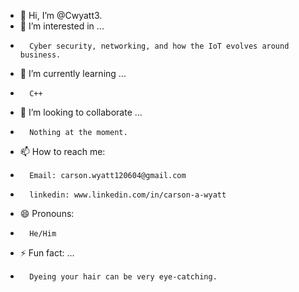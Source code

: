 - 👋 Hi, I’m @Cwyatt3.
- 👀 I’m interested in ...
-       Cyber security, networking, and how the IoT evolves around business.
- 🌱 I’m currently learning ...
-       C++
- 💞️ I’m looking to collaborate ...
-       Nothing at the moment.
- 📫 How to reach me:
-       Email: carson.wyatt120604@gmail.com
-       linkedin: www.linkedin.com/in/carson-a-wyatt
- 😄 Pronouns:
-       He/Him
- ⚡ Fun fact: ...
-       Dyeing your hair can be very eye-catching.

<!---
Cwyatt3/Cwyatt3 is a ✨ special ✨ repository because its `README.md` (this file) appears on your GitHub profile.
You can click the Preview link to take a look at your changes.
--->
